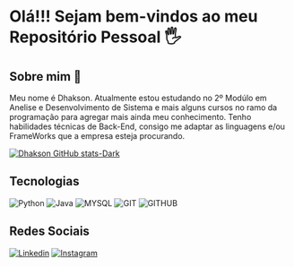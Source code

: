 # Olá!!! Sejam bem-vindos ao meu Repositório Pessoal 🖐

## Sobre mim 🚀
Meu nome é Dhakson. Atualmente estou estudando no 2º Modúlo em Anelise e Desenvolvimento de Sistema e mais alguns cursos no ramo da programação para agregar mais ainda meu conhecimento. Tenho habilidades técnicas de Back-End, consigo me adaptar as linguagens e/ou FrameWorks que a empresa esteja procurando.

[![Dhakson GitHub stats-Dark](https://github-readme-stats.vercel.app/api?username=Dhakson&show_icons=true&theme=dark#gh-dark-mode-only)](https://github.com/anuraghazra/github-readme-stats#gh-dark-mode-only)

## Tecnologias

 ![Python](https://img.shields.io/badge/Python-3776AB?style=for-the-badge&logo=python&logoColor=white)
 ![Java](https://img.shields.io/badge/Java-ED8B00?style=for-the-badge&logo=openjdk&logoColor=white)
 ![MYSQL](https://img.shields.io/badge/MySQL-00000F?style=for-the-badge&logo=mysql&logoColor=white)
 ![GIT](https://img.shields.io/badge/GIT-E44C30?style=for-the-badge&logo=git&logoColor=white)
 ![GITHUB](https://img.shields.io/badge/GitHub-100000?style=for-the-badge&logo=github&logoColor=white)

## Redes Sociais
[![Linkedin](https://img.shields.io/badge/LinkedIn-0077B5?style=for-the-badge&logo=linkedin&logoColor=white)](https://www.linkedin.com/in/dhakson-barbosa/)
[![Instagram](https://img.shields.io/badge/Instagram-E4405F?style=for-the-badge&logo=instagram&logoColor=white)](https://www.instagram.com/dhakson.b/)
